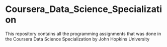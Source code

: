 # Coursera_Data_Science_Specialization
This repository contains all the programming assignments that was done in the Coursera Data Science Specialization by John Hopkins University
